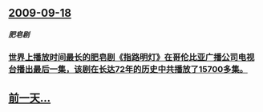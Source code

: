 ## [2009-09-18](/zh/news/2009/09/18/index.md)

##### 肥皂剧
### [世界上播放时间最长的肥皂剧《指路明灯》在哥伦比亚广播公司电视台播出最后一集，该剧在长达72年的历史中共播放了15700多集。](/zh/news/2009/09/18/世界上播放时间最长的肥皂剧-指路明灯-在哥伦比亚广播公司电视台播出最后一集-该剧在长达72年的历史中共播放了15700多.md)
## [前一天...](/zh/news/2009/09/17/index.md)

